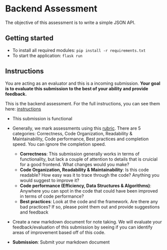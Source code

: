 # Backend Assessment

The objective of this assessment is to write a simple JSON API.

## Getting started

- To install all required modules: `pip install -r requirements.txt`
- To start the application: `flask run`

## Instructions

You are acting as an evaluator and this is a incoming submission. **Your goal is to evaluate this submission to the best of your ability and provide feedback.**

This is the backend assessment. For the full instructions, you can see them here: [instructions](https://storage.googleapis.com/hatchways-app.appspot.com/assessments/data/instructions/b-3/Back-end%20Assessment%20-%20Blog%20Posts-S7WK70UAN1EEOCZ4AOIC.pdf)

- This submission is functional

- Generally, we mark assessments using this [rubric](https://drive.google.com/file/d/1f0jiSVTTGtAn8XbHwHcTqPEU-BT4-q6x/view). There are 5 categories: Correctness, Code Organization, Readability & Maintainability, Code performance, Best practices and completion speed. You can ignore the completion speed.
  - **Correctness**: This submission generally works in terms of functionality, but lack a couple of attention to details that is cruicial for a good frontend. What changes would you make?
  - **Code Organization, Readability & Maintainability**: Is this code readable? How easy was it to trace through the code? Anything you would suggest to improve it?
  - **Code performance (Efficiency, Data Structures & Algorithms)**: Anywhere you can spot in the code that could have been improved in terms of code performance?
  - **Best practices**: Look at the code and the framework. Are there any bad practices? If so, please point them out and provide suggestions and feedback
- Create a new markdown document for note taking. We will evaluate your feedback/evaluation of this submission by seeing if you can identify areas of improvement based off of this code.
- **Submission**: Submit your markdown document
